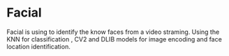 # Facial
Facial is using to identify the know faces from a video straming. 
Using the KNN for classification , CV2 and DLIB models for image encoding and face location identification.
